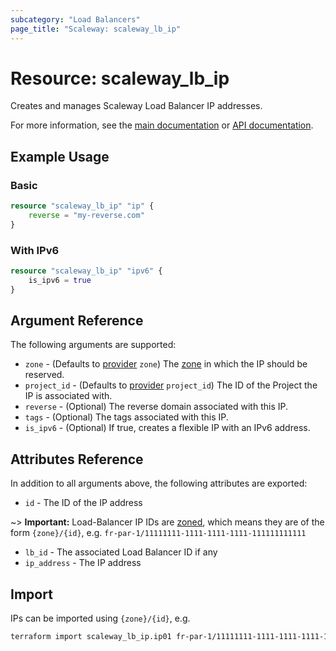 ```yaml
---
subcategory: "Load Balancers"
page_title: "Scaleway: scaleway_lb_ip"
---
```


# Resource: scaleway_lb_ip

Creates and manages Scaleway Load Balancer IP addresses.

For more information, see the [main documentation](https://www.scaleway.com/en/docs/load-balancer/how-to/create-manage-flex-ips/) or [API documentation](https://www.scaleway.com/en/developers/api/load-balancer/zoned-api/#path-ip-addresses-list-ip-addresses).

## Example Usage

### Basic

```terraform
resource "scaleway_lb_ip" "ip" {
    reverse = "my-reverse.com"
}
```

### With IPv6

```terraform
resource "scaleway_lb_ip" "ipv6" {
    is_ipv6 = true
}
```

## Argument Reference

The following arguments are supported:

- `zone` - (Defaults to [provider](../index.md#zone) `zone`) The [zone](../guides/regions_and_zones.md#zones) in which the IP should be reserved.
- `project_id` - (Defaults to [provider](../index.md#project_id) `project_id`) The ID of the Project the IP is associated with.
- `reverse` - (Optional) The reverse domain associated with this IP.
- `tags` - (Optional) The tags associated with this IP.
- `is_ipv6` - (Optional) If true, creates a flexible IP with an IPv6 address.

## Attributes Reference

In addition to all arguments above, the following attributes are exported:

- `id` - The ID of the IP address

~> **Important:** Load-Balancer IP IDs are [zoned](../guides/regions_and_zones.md#resource-ids), which means they are of the form `{zone}/{id}`, e.g. `fr-par-1/11111111-1111-1111-1111-111111111111`

- `lb_id` - The associated Load Balancer ID if any
- `ip_address` -  The IP address

## Import

IPs can be imported using `{zone}/{id}`, e.g.

```bash
terraform import scaleway_lb_ip.ip01 fr-par-1/11111111-1111-1111-1111-111111111111
```
